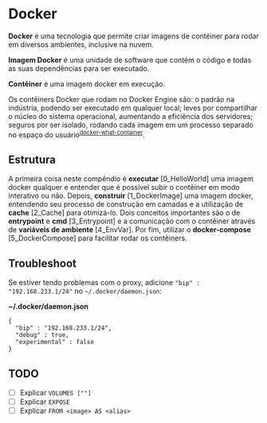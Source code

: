 Docker
======

**Docker** é uma tecnologia que permite criar imagens de contêiner para rodar em diversos ambientes, inclusive na nuvem.

**Imagem Docker** é uma unidade de software que contém o código e todas as suas dependências para ser executado.

**Contêiner** é uma imagem docker em execução.

Os contêiners Docker que rodam no Docker Engine são: o padrão na indústria, podendo ser executado em qualquer local; leves por compartilhar o núcleo do sistema operacional, aumentando a eficiência dos servidores; seguros por ser isolado, rodando cada imagem em um processo separado no espaço do usuário<sup>[docker-what-container](https://www.docker.com/resources/what-container)</sup>.

Estrutura
---------

A primeira coisa neste compêndio é **executar** [0\_HelloWorld] uma imagem docker qualquer e entender que é possível subir o contêiner em modo interativo ou não. Depois, **construir** [1\_DockerImage] uma imagem docker, entendendo seu processo de construção em camadas e a utilização de **cache** [2\_Cache] para otimizá-lo. Dois conceitos importantes são o de **entrypoint** e **cmd** [3\_Entrypoint] e a comunicação com o contêiner através de **variáveis de ambiente** [4\_EnvVar]. Por fim, utilizar o **docker-compose** [5\_DockerCompose] para facilitar rodar os contêiners.


Troubleshoot
------------

Se estiver tendo problemas com o proxy, adicione `"bip" : "192.168.233.1/24"` no `~/.docker/daemon.json`:

**~/.docker/daemon.json**
```
{
  "bip" : "192.168.233.1/24",
  "debug" : true,
  "experimental" : false
}
```

TODO
----

* [ ] Explicar `VOLUMES [""]`
* [ ] Explicar `EXPOSE`
* [ ] Explicar `FROM <image> AS <alias>`
